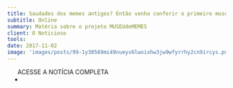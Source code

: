 ```yaml
---
title: Saudades dos memes antigos? Então venha conferir o primeiro museu de memes
subtitle: Online
summary: Matéria sobre o projeto MUSEUdeMEMES
client: O Noticioso
tools: 
date: 2017-11-02
image: 'images/posts/99-1y30569mi49nueyv6lwoixhw3jw9wfyrrhy2cn9ircys.png'
---
```




<div class="post__share"><ul class="share__list list-reset">ACESSE A NOTÍCIA COMPLETA<li class="share__item" style="margin-left: 10px"><a class="share__link share__facebook" style="background: #fa5657" href="https://onoticioso.com/21529-2/" title="Link" rel="nofollow"><i class="fa-solid fa-link"></i></a></li></ul></div>
<!-- <div class="gallery-box"><div class="gallery"><img src="/clipping/images/example-1.jpg" loading="lazy" alt="Project"><img src="/clipping/images/example-2.jpg" loading="lazy" alt="Project"></div><em>Gallery / <a href="https://www.freepik.com/" target="_blank">Freepic</a></em></div> -->